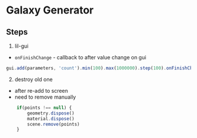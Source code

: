 # Galaxy Generator 

## Steps
1. lil-gui
- `onFinishChange` - callback to after value change on gui
```js
gui.add(parameters, 'count').min(100).max(1000000).step(100).onFinishChange(generateGalaxy)
```
2. destroy old one
- after re-add to screen
- need to remove manually
```js
    if(points !== null) {
        geometry.dispose()
        material.dispose()
        scene.remove(points)
    }

```
